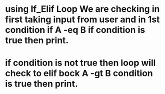 # using If_Elif Loop We are checking in first taking input from user and in 1st condition if A -eq B if condition is true then print.
# if condition is not true then loop will check to elif bock A -gt B condition is true then print.
